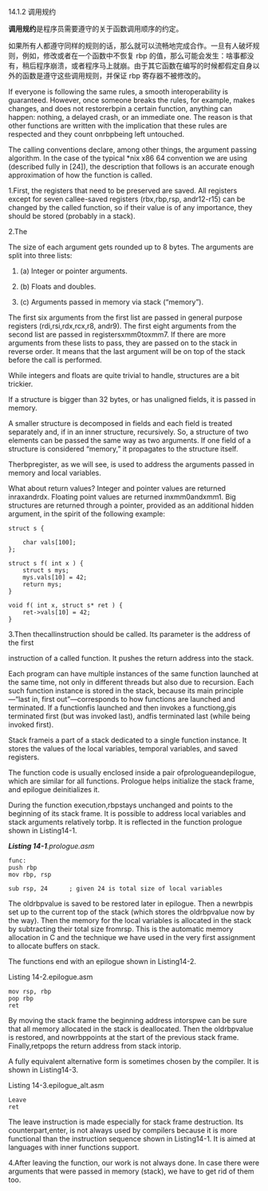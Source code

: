 14.1.2 调用规约

**调用规约**是程序员需要遵守的关于函数调用顺序的约定。

如果所有人都遵守同样的规则的话，那么就可以流畅地完成合作。一旦有人破坏规则，例如，修改或者在一个函数中不恢复 rbp 的值，那么可能会发生：啥事都没有，稍后程序崩溃，或者程序马上就崩。由于其它函数在编写的时候都假定自身以外的函数是遵守这些调用规则，并保证 rbp 寄存器不被修改的。

 If everyone is following the same rules, a smooth interoperability is guaranteed. However, once someone breaks the rules, for example, makes changes, and does not restorerbpin a certain function, anything can happen: nothing, a delayed crash, or an immediate one. The reason is that other functions are written with the implication that these rules are respected and they count onrbpbeing left untouched.

The calling conventions declare, among other things, the argument passing algorithm. In the case of the typical \*nix x86 64 convention we are using \(described fully in \[24\]\), the description that follows is an accurate enough approximation of how the function is called.

1.First, the registers that need to be preserved are saved. All registers except for seven callee-saved registers \(rbx,rbp,rsp, andr12-r15\) can be changed by the called function, so if their value is of any importance, they should be stored \(probably in a stack\).

2.The

The size of each argument gets rounded up to 8 bytes. The arguments are split into three lists:

1. \(a\) Integer or pointer arguments.

2. \(b\) Floats and doubles.

3. \(c\) Arguments passed in memory via stack \(“memory”\).

The first six arguments from the first list are passed in general purpose registers \(rdi,rsi,rdx,rcx,r8, andr9\). The first eight arguments from the second list are passed in registersxmm0toxmm7. If there are more arguments from these lists to pass, they are passed on to the stack in reverse order. It means that the last argument will be on top of the stack before the call is performed.

While integers and floats are quite trivial to handle, structures are a bit trickier.

If a structure is bigger than 32 bytes, or has unaligned fields, it is passed in memory.

A smaller structure is decomposed in fields and each field is treated separately and, if in an inner structure, recursively. So, a structure of two elements can be passed the same way as two arguments. If one field of a structure is considered “memory,” it propagates to the structure itself.

Therbpregister, as we will see, is used to address the arguments passed in memory and local variables.

What about return values? Integer and pointer values are returned inraxandrdx. Floating point values are returned inxmm0andxmm1. Big structures are returned through a pointer, provided as an additional hidden argument, in the spirit of the following example:

```
struct s {

    char vals[100];
};

struct s f( int x ) {
    struct s mys;
    mys.vals[10] = 42;
    return mys;
}

void f( int x, struct s* ret ) {
    ret->vals[10] = 42;
}
```

3.Then thecallinstruction should be called. Its parameter is the address of the first

instruction of a called function. It pushes the return address into the stack.

Each program can have multiple instances of the same function launched at the same time, not only in different threads but also due to recursion. Each such function instance is stored in the stack, because its main principle—“last in, first out”—corresponds to how functions are launched and terminated. If a functionfis launched and then invokes a functiong,gis terminated first \(but was invoked last\), andfis terminated last \(while being invoked first\).

Stack frameis a part of a stack dedicated to a single function instance. It stores the values of the local variables, temporal variables, and saved registers.

The function code is usually enclosed inside a pair ofprologueandepilogue, which are similar for all functions. Prologue helps initialize the stack frame, and epilogue deinitializes it.

During the function execution,rbpstays unchanged and points to the beginning of its stack frame. It is possible to address local variables and stack arguments relatively torbp. It is reflected in the function prologue shown in Listing14-1.

_**Listing 14-1**.prologue.asm_

```
func:
push rbp
mov rbp, rsp

sub rsp, 24      ; given 24 is total size of local variables
```

The oldrbpvalue is saved to be restored later in epilogue. Then a newrbpis set up to the current top of the stack \(which stores the oldrbpvalue now by the way\). Then the memory for the local variables is allocated in the stack by subtracting their total size fromrsp. This is the automatic memory allocation in C and the technique we have used in the very first assignment to allocate buffers on stack.

The functions end with an epilogue shown in Listing14-2.

Listing 14-2.epilogue.asm

```
mov rsp, rbp
pop rbp
ret
```

By moving the stack frame the beginning address intorspwe can be sure that all memory allocated in the stack is deallocated. Then the oldrbpvalue is restored, and nowrbppoints at the start of the previous stack frame. Finally,retpops the return address from stack intorip.

A fully equivalent alternative form is sometimes chosen by the compiler. It is shown in Listing14-3.

Listing 14-3.epilogue\_alt.asm

```
Leave
ret
```

The leave instruction is made especially for stack frame destruction. Its counterpart,enter, is not always used by compilers because it is more functional than the instruction sequence shown in Listing14-1. It is aimed at languages with inner functions support.

4.After leaving the function, our work is not always done. In case there were arguments that were passed in memory \(stack\), we have to get rid of them too.

